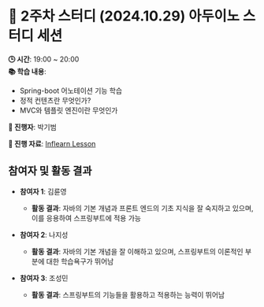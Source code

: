 # 📑 2주차 스터디 (2024.10.29) 아두이노 스터디 세션

**🕒 시간**: 19:00 ~ 20:00  
**📚 학습 내용**:  
- Spring-boot 어노테이션 기능 학습
- 정적 컨텐츠란 무엇인가?
- MVC와 템플릿 엔진이란 무엇인가

**👤 진행자**: 박기범

**🔗 진행 자료**: [Inflearn Lesson](https://www.inflearn.com/course/%EC%8A%A4%ED%94%84%EB%A7%81-%EC%9E%85%EB%AC%B8-%EC%8A%A4%ED%94%84%EB%A7%81%EB%B6%80%ED%8A%B8/dashboard)

## 참여자 및 활동 결과

- **참여자 1**: 김륜영  
  - **활동 결과**: 자바의 기본 개념과 프론트 엔드의 기초 지식을 잘 숙지하고 있으며, 이를 응용하여 스프링부트에 적용 가능

- **참여자 2**: 나지성  
  - **활동 결과**: 자바의 기본 개념을 잘 이해하고 있으며, 스프링부트의 이론적인 부분에 대한 학습욕구가 뛰어남

- **참여자 3**: 조성민  
  - **활동 결과**: 스프링부트의 기능들을 활용하고 적용하는 능력이 뛰어남
